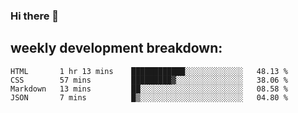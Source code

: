 ### Hi there 👋
## weekly development breakdown:
<!--START_SECTION:waka-->
```text
HTML       1 hr 13 mins    ████████████░░░░░░░░░░░░░   48.13 % 
CSS        57 mins         █████████▓░░░░░░░░░░░░░░░   38.06 % 
Markdown   13 mins         ██░░░░░░░░░░░░░░░░░░░░░░░   08.58 % 
JSON       7 mins          █▒░░░░░░░░░░░░░░░░░░░░░░░   04.80 % 
```
<!--END_SECTION:waka-->

<!--
**zazu7765/zazu7765** is a ✨ _special_ ✨ repository because its `README.md` (this file) appears on your GitHub profile.

Here are some ideas to get you started:

- 🔭 I’m currently working on ...
- 🌱 I’m currently learning ...
- 👯 I’m looking to collaborate on ...
- 🤔 I’m looking for help with ...
- 💬 Ask me about ...
- 📫 How to reach me: ...
- 😄 Pronouns: ...
- ⚡ Fun fact: ...
-->
